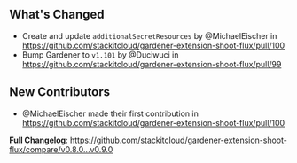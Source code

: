 ## What's Changed
* Create and update `additionalSecretResources` by @MichaelEischer in https://github.com/stackitcloud/gardener-extension-shoot-flux/pull/100
* Bump Gardener to `v1.101` by @Duciwuci in https://github.com/stackitcloud/gardener-extension-shoot-flux/pull/99

## New Contributors
* @MichaelEischer made their first contribution in https://github.com/stackitcloud/gardener-extension-shoot-flux/pull/100

**Full Changelog**: https://github.com/stackitcloud/gardener-extension-shoot-flux/compare/v0.8.0...v0.9.0